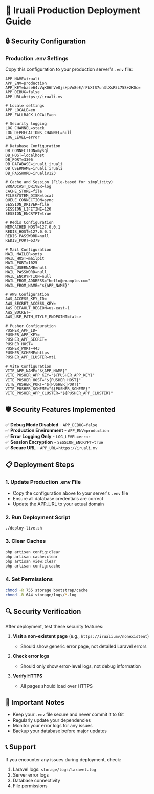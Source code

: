 # 🚀 Iruali Production Deployment Guide

## 🔒 Security Configuration

### Production .env Settings
Copy this configuration to your production server's `.env` file:

```env
APP_NAME=iruali
APP_ENV=production
APP_KEY=base64:VqK06hVe0jsHpVn8eE/rPbXfS7un3lXsR5L75S+2KDc=
APP_DEBUG=false
APP_URL=https://iruali.mv

# Locale settings
APP_LOCALE=en
APP_FALLBACK_LOCALE=en

# Security logging
LOG_CHANNEL=stack
LOG_DEPRECATIONS_CHANNEL=null
LOG_LEVEL=error

# Database Configuration
DB_CONNECTION=mysql
DB_HOST=localhost
DB_PORT=3306
DB_DATABASE=iruali_iruali
DB_USERNAME=iruali_iruali
DB_PASSWORD=iruali@123

# Cache and Session (File-based for simplicity)
BROADCAST_DRIVER=log
CACHE_STORE=file
FILESYSTEM_DISK=local
QUEUE_CONNECTION=sync
SESSION_DRIVER=file
SESSION_LIFETIME=120
SESSION_ENCRYPT=true

# Redis Configuration
MEMCACHED_HOST=127.0.0.1
REDIS_HOST=127.0.0.1
REDIS_PASSWORD=null
REDIS_PORT=6379

# Mail Configuration
MAIL_MAILER=smtp
MAIL_HOST=mailpit
MAIL_PORT=1025
MAIL_USERNAME=null
MAIL_PASSWORD=null
MAIL_ENCRYPTION=null
MAIL_FROM_ADDRESS="hello@example.com"
MAIL_FROM_NAME="${APP_NAME}"

# AWS Configuration
AWS_ACCESS_KEY_ID=
AWS_SECRET_ACCESS_KEY=
AWS_DEFAULT_REGION=us-east-1
AWS_BUCKET=
AWS_USE_PATH_STYLE_ENDPOINT=false

# Pusher Configuration
PUSHER_APP_ID=
PUSHER_APP_KEY=
PUSHER_APP_SECRET=
PUSHER_HOST=
PUSHER_PORT=443
PUSHER_SCHEME=https
PUSHER_APP_CLUSTER=mt1

# Vite Configuration
VITE_APP_NAME="${APP_NAME}"
VITE_PUSHER_APP_KEY="${PUSHER_APP_KEY}"
VITE_PUSHER_HOST="${PUSHER_HOST}"
VITE_PUSHER_PORT="${PUSHER_PORT}"
VITE_PUSHER_SCHEME="${PUSHER_SCHEME}"
VITE_PUSHER_APP_CLUSTER="${PUSHER_APP_CLUSTER}"
```

## 🛡️ Security Features Implemented

✅ **Debug Mode Disabled** - `APP_DEBUG=false`  
✅ **Production Environment** - `APP_ENV=production`  
✅ **Error Logging Only** - `LOG_LEVEL=error`  
✅ **Session Encryption** - `SESSION_ENCRYPT=true`  
✅ **Secure URL** - `APP_URL=https://iruali.mv`  

## 📋 Deployment Steps

### 1. Update Production .env File
- Copy the configuration above to your server's `.env` file
- Ensure all database credentials are correct
- Update the APP_URL to your actual domain

### 2. Run Deployment Script
```bash
./deploy-live.sh
```

### 3. Clear Caches
```bash
php artisan config:clear
php artisan cache:clear
php artisan view:clear
php artisan config:cache
```

### 4. Set Permissions
```bash
chmod -R 755 storage bootstrap/cache
chmod -R 644 storage/logs/*.log
```

## 🔍 Security Verification

After deployment, test these security features:

1. **Visit a non-existent page** (e.g., `https://iruali.mv/nonexistent`)
   - Should show generic error page, not detailed Laravel errors

2. **Check error logs**
   - Should only show error-level logs, not debug information

3. **Verify HTTPS**
   - All pages should load over HTTPS

## 🚨 Important Notes

- Keep your `.env` file secure and never commit it to Git
- Regularly update your dependencies
- Monitor your error logs for any issues
- Backup your database before major updates

## 📞 Support

If you encounter any issues during deployment, check:
1. Laravel logs: `storage/logs/laravel.log`
2. Server error logs
3. Database connectivity
4. File permissions 